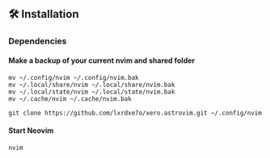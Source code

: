 
## 🛠️ Installation

### Dependencies

#### Make a backup of your current nvim and shared folder

```shell
mv ~/.config/nvim ~/.config/nvim.bak
mv ~/.local/share/nvim ~/.local/share/nvim.bak
mv ~/.local/state/nvim ~/.local/state/nvim.bak
mv ~/.cache/nvim ~/.cache/nvim.bak
```


```shell
git clone https://github.com/lxrdxe7o/xero.astrovim.git ~/.config/nvim
```

#### Start Neovim

```shell
nvim
```
